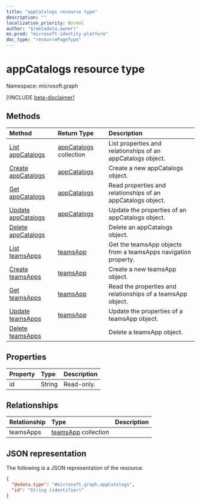 ```yaml
---
title: "appCatalogs resource type"
description: ""
localization_priority: Normal
author: "$(metadata.owner)"
ms.prod: "microsoft-identity-platform"
doc_type: "resourcePageType"
---
```


# appCatalogs resource type

Namespace: microsoft.graph

[!INCLUDE [beta-disclaimer](../../includes/beta-disclaimer.md)]

## Methods

| Method                                                     | Return Type                              | Description                                                    |
| :--------------------------------------------------------- | :--------------------------------------- | :------------------------------------------------------------- |
| [List appCatalogs](../api/appcatalogs-list.md)             | [appCatalogs](appCatalogs.md) collection | List properties and relationships of an appCatalogs object.    |
| [Create appCatalogs](../api/appcatalogs-create.md)         | [appCatalogs](appCatalogs.md)            | Create a new appCatalogs object.                               |
| [Get appCatalogs](../api/appcatalogs-get.md)               | [appCatalogs](appCatalogs.md)            | Read properties and relationships of an appCatalogs object.    |
| [Update appCatalogs](../api/appcatalogs-update.md)         | [appCatalogs](appCatalogs.md)            | Update the properties of an appCatalogs object.                |
| [Delete appCatalogs](../api/appcatalogs-delete.md)         |                                          | Delete an appCatalogs object.                                  |
| [List teamsApps](../api/appcatalogs-list-teamsapps.md)     | [teamsApp](../resources/-teamsapp.md)    | Get the teamsApp objects from a teamsApps navigation property. |
| [Create teamsApps](../api/appcatalogs-post-teamsapps.md)   | [teamsApp](../resources/-teamsapp.md)    | Create a new teamsApp object.                                  |
| [Get teamsApps](../api/appcatalogs-get-teamsapps.md)       | [teamsApp](../resources/-teamsapp.md)    | Read the properties and relationships of a teamsApp object.    |
| [Update teamsApps](../api/appcatalogs-update-teamsapps.md) | [teamsApp](../resources/-teamsapp.md)    | Update the properties of a teamsApp object.                    |
| [Delete teamsApps](../api/appcatalogs-delete-teamsapps.md) |                                          | Delete a teamsApp object.                                      |

## Properties

| Property | Type   | Description |
| :------- | :----- | :---------- |
| id       | String | Read-only.  |

## Relationships

| Relationship | Type                                            | Description |
| :----------- | :---------------------------------------------- | :---------- |
| teamsApps    | [teamsApp](../resources/teamsapp.md) collection |             |

## JSON representation

The following is a JSON representation of the resource.

<!-- {
  "blockType": "resource",
  "keyProperty": "id",
  "@odata.type": "microsoft.graph.appCatalogs",
  "baseType": "microsoft.graph.entity",
  "openType": False
}
-->

```json
{
  "@odata.type": "#microsoft.graph.appCatalogs",
  "id": "String (identifier)"
}
```
